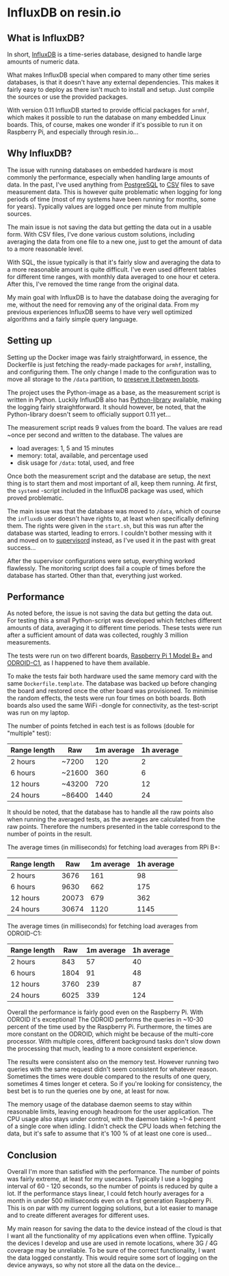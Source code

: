 # InfluxDB on resin.io #

## What is InfluxDB? ##

In short, [InfluxDB](https://influxdata.com/time-series-platform/influxdb/) is
a time-series database, designed to handle large amounts of numeric data.

What makes InfluxDB special when compared to many other time series databases,
is that it doesn't have any external dependencies. This makes it fairly easy
to deploy as there isn't much to install and setup. Just compile the sources or
use the provided packages.

With version 0.11 InfluxDB started to provide official packages for `armhf`,
which makes it possible to run the database on many embedded Linux boards.
This, of course, makes one wonder if it's possible to run it on Raspberry Pi, and
especially through resin.io...



## Why InfluxDB? ##

The issue with running databases on embedded hardware is most commonly the
performance, especially when handling large amounts of data. In the past, I've
used anything from [PostgreSQL](http://www.postgresql.org) to
[CSV](https://en.wikipedia.org/wiki/Comma-separated_values) files to save measurement data.
This is however quite problematic when logging for long periods of time
(most of my systems have been running for months, some for years).
Typically values are logged once per minute from multiple sources.

The main issue is not saving the data but getting the data out in a usable form.
With CSV files, I've done various custom solutions, including averaging the data
from one file to a new one, just to get the amount of data to a more reasonable level.

With SQL, the issue typically is that it's fairly slow and averaging the data
to a more reasonable amount is quite difficult. I've even used different tables
for different time ranges, with monthly data averaged to one hour et cetera. After
this, I've removed the time range from the original data.

My main goal with InfluxDB is to have the database doing the averaging for me,
without the need for removing any of the original data. From my previous experiences
InfluxDB seems to have very well optimized algorithms and a fairly simple query language.



## Setting up ##

Setting up the Docker image was fairly straightforward, in essence, the
Dockerfile is just fetching the ready-made packages for `armhf`, installing, and
configuring them. The only change I made to the configuration was to move all
storage to the `/data` partition, to [preserve it between boots](http://docs.resin.io/#/pages/runtime/runtime.md#persistent-storage).

The project uses the Python-image as a base, as the measurement script is
written in Python. Luckily InfluxDB also has [Python-library](https://github.com/influxdata/influxdb-python)
available, making the logging fairly straightforward. It should however, be
noted, that the Python-library doesn't seem to officially support 0.11 yet...

The measurement script reads 9 values from the board. The values are read ~once
per second and written to the database. The values are
  - load averages: 1, 5 and 15 minutes
  - memory: total, available, and percentage used
  - disk usage for `/data`: total, used, and free

Once both the measurement script and the database are setup, the next thing is
to start them and most important of all, keep them running. At first, the
`systemd` -script included in the InfluxDB package was used, which proved problematic.

The main issue was that the database was moved to `/data`, which of course the
`influxdb` user doesn't have rights to, at least when specifically defining them.
The rights were given in the `start.sh`, but this was run after the database was
started, leading to errors. I couldn't bother messing with it and moved on to
[supervisord](http://supervisord.org) instead, as I've used it in the past with
great success...

After the supervisor configurations were setup, everything worked flawlessly.
The monitoring script does fail a couple of times before the database has started.
Other than that, everything just worked.



## Performance ##

As noted before, the issue is not saving the data but getting the data out. For
testing this a small Python-script was developed which fetches different amounts
of data, averaging it to different time periods. These tests were run after a
sufficient amount of data was collected, roughly 3 million measurements.

The tests were run on two different boards, [Raspberry Pi 1 Model B+](https://www.raspberrypi.org/products/model-b-plus/)
and [ODROID-C1](http://www.hardkernel.com/main/products/prdt_info.php?g_code=G141578608433),
as I happened to have them available.

To make the tests fair both hardware used the same memory card with the same
`Dockerfile.template`. The database was backed up before changing the board
and restored once the other board was provisioned. To minimise the random
effects, the tests were run four times on both boards. Both boards also used
the same WiFi -dongle for connectivity, as the test-script was run on my laptop.


The number of points fetched in each test is as follows (double for "multiple" test):

| Range length | Raw    | 1m average | 1h average |
|--------------|--------|------------|------------|
| 2 hours      | ~7200  | 120        | 2          |
| 6 hours      | ~21600 | 360        | 6          |
| 12 hours     | ~43200 | 720        | 12         |
| 24 hours     | ~86400 | 1440       | 24         |

It should be noted, that the database has to handle all the raw points also when
running the averaged tests, as the averages are calculated from the raw points.
Therefore the numbers presented in the table correspond to the number of points
in the result.


The average times (in milliseconds) for fetching load averages from RPi B+:

| Range length | Raw    | 1m average | 1h average |
|--------------|--------|------------|------------|
| 2 hours      | 3676   | 161        | 98         |
| 6 hours      | 9630   | 662        | 175        |
| 12 hours     | 20073  | 679        | 362        |
| 24 hours     | 30674  | 1120       | 1145       |


The average times (in milliseconds) for fetching load averages from ODROID-C1:

| Range length | Raw    | 1m average | 1h average |
|--------------|--------|------------|------------|
| 2 hours      | 843    | 57         | 40         |
| 6 hours      | 1804   | 91         | 48         |
| 12 hours     | 3760   | 239        | 87         |
| 24 hours     | 6025   | 339        | 124        |


Overall the performance is fairly good even on the Raspberry Pi. With ODROID it's
exceptional! The ODROID performs the queries in ~10-30 percent of the time used
by the Raspberry Pi. Furthermore, the times are more constant on the ODROID,
which might be because of the multi-core processor. With multiple cores,
different background tasks don't slow down the processing that much, leading
to a more consistent experience.

The results were consistent also on the memory test. However running two
queries with the same request didn't seem consistent for whatever reason.
Sometimes the times were double compared to the results of one query, sometimes
4 times longer et cetera. So if you're looking for consistency, the best bet is
to run the queries one by one, at least for now.

The memory usage of the database daemon seems to stay within reasonable limits,
leaving enough headroom for the user application. The CPU usage also stays under
control, with the daemon taking ~1-4 percent of a single core when idling.
I didn't check the CPU loads when fetching the data, but it's safe to assume that
it's 100 % of at least one core is used...



## Conclusion ##

Overall I'm more than satisfied with the performance. The number of points was
fairly extreme, at least for my usecases. Typically I use a logging interval of
60 - 120 seconds, so the number of points is reduced by quite a lot. If the
performance stays linear, I could fetch hourly averages for a month in under
500 milliseconds even on a first generation Raspberry Pi. This is on par with
my current logging solutions, but a lot easier to manage and to create different
averages for different uses.

My main reason for saving the data to the device instead of the cloud is that
I want all the functionality of my applications even when offline. Typically the
devices I develop and use are used in remote locations, where 3G / 4G coverage
may be unreliable. To be sure of the correct functionality, I want the data
logged constantly. This would require some sort of logging on the device anyways,
so why not store all the data on the device...
